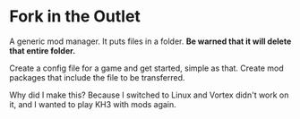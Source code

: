 # Fork in the Outlet
 A generic mod manager. It puts files in a folder. **Be warned that it will delete that entire folder.**

 Create a config file for a game and get started, simple as that. Create mod packages that include the file to be transferred.

 Why did I make this? Because I switched to Linux and Vortex didn't work on it, and I wanted to play KH3 with mods again.
